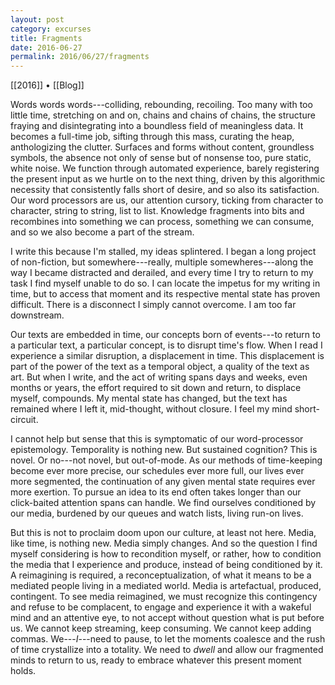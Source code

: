```yaml
---
layout: post
category: excurses
title: Fragments
date: 2016-06-27
permalink: 2016/06/27/fragments
---
```


[[2016]] • [[Blog]]

Words words words---colliding, rebounding, recoiling. Too many with too little time, stretching on and on, chains and chains of chains, the structure fraying and disintegrating into a boundless field of meaningless data. It becomes a full-time job, sifting through this mass, curating the heap, anthologizing the clutter. Surfaces and forms without content, groundless symbols, the absence not only of sense but of nonsense too, pure static, white noise. We function through automated experience, barely registering the present input as we hurtle on to the next thing, driven by this algorithmic necessity that consistently falls short of desire, and so also its satisfaction. Our word processors are us, our attention cursory, ticking from character to character, string to string, list to list. Knowledge fragments into bits and recombines into something we can process, something we can consume, and so we also become a part of the stream.

I write this because I'm stalled, my ideas splintered. I began a long project of non-fiction, but somewhere---really, multiple somewheres---along the way I became distracted and derailed, and every time I try to return to my task I find myself unable to do so. I can locate the impetus for my writing in time, but to access that moment and its respective mental state has proven difficult. There is a disconnect I simply cannot overcome. I am too far downstream.

Our texts are embedded in time, our concepts born of events---to return to a particular text, a particular concept, is to disrupt time's flow. When I read I experience a similar disruption, a displacement in time. This displacement is part of the power of the text as a temporal object, a quality of the text as art. But when I write, and the act of writing spans days and weeks, even months or years, the effort required to sit down and return, to displace myself, compounds. My mental state has changed, but the text has remained where I left it, mid-thought, without closure. I feel my mind short-circuit.

I cannot help but sense that this is symptomatic of our word-processor epistemology. Temporality is nothing new. But sustained cognition? This is novel. Or no---not novel, but out-of-mode. As our methods of time-keeping become ever more precise, our schedules ever more full, our lives ever more segmented, the continuation of any given mental state requires ever more exertion. To pursue an idea to its end often takes longer than our click-baited attention spans can handle. We find ourselves conditioned by our media, burdened by our queues and watch lists, living run-on lives.

But this is not to proclaim doom upon our culture, at least not here. Media, like time, is nothing new. Media simply changes. And so the question I find myself considering is how to recondition myself, or rather, how to condition the media that I experience and produce, instead of being conditioned by it. A reimagining is required, a reconceptualization, of what it means to be a mediated people living in a mediated world. Media is artefactual, produced, contingent. To see media reimagined, we must recognize this contingency and refuse to be complacent, to engage and experience it with a wakeful mind and an attentive eye, to not accept without question what is put before us. We cannot keep streaming, keep consuming. We cannot keep adding commas. We---*I*---need to pause, to let the moments coalesce and the rush of time crystallize into a totality. We need to *dwell* and allow our fragmented minds to return to us, ready to embrace whatever this present moment holds.
